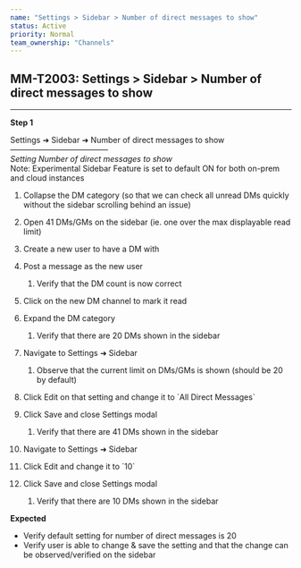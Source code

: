 ```yaml
---
name: "Settings > Sidebar > Number of direct messages to show"
status: Active
priority: Normal
team_ownership: "Channels"
---
```


## MM-T2003: Settings > Sidebar > Number of direct messages to show

---

**Step 1**

Settings ➜ Sidebar ➜ Number of direct messages to show\
–––––––––––––––––––––––––\
_Setting Number of direct messages to show_\
Note: Experimental Sidebar Feature is set to default ON for both on-prem and cloud instances

1. Collapse the DM category (so that we can check all unread DMs quickly without the sidebar scrolling behind an issue)

2. Open 41 DMs/GMs on the sidebar (ie. one over the max displayable read limit)

3. Create a new user to have a DM with

4. Post a message as the new user

   1. Verify that the DM count is now correct 

5. Click on the new DM channel to mark it read

6. Expand the DM category 

   1. Verify that there are 20 DMs shown in the sidebar

7. Navigate to Settings ➜ Sidebar

   1. Observe that the current limit on DMs/GMs is shown (should be 20 by default)

8. Click Edit on that setting and change it to \`All Direct Messages\`

9. Click Save and close Settings modal

   1. Verify that there are 41 DMs shown in the sidebar 

10. Navigate to Settings ➜ Sidebar

11. Click Edit and change it to \`10\`

12. Click Save and close Settings modal

    1. Verify that there are 10 DMs shown in the sidebar

**Expected**

- Verify default setting for number of direct messages is 20
- Verify user is able to change & save the setting and that the change can be observed/verified on the sidebar
